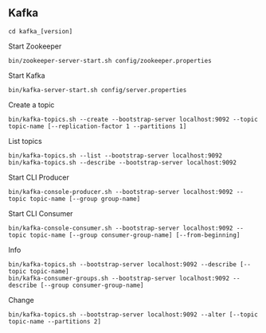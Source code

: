 ## Kafka

```
cd kafka_[version]
```

Start Zookeeper
```
bin/zookeeper-server-start.sh config/zookeeper.properties
```

Start Kafka
```
bin/kafka-server-start.sh config/server.properties
```

Create a topic
```
bin/kafka-topics.sh --create --bootstrap-server localhost:9092 --topic topic-name [--replication-factor 1 --partitions 1]
```

List topics
```
bin/kafka-topics.sh --list --bootstrap-server localhost:9092
bin/kafka-topics.sh --describe --bootstrap-server localhost:9092
```

Start CLI Producer
```
bin/kafka-console-producer.sh --bootstrap-server localhost:9092 --topic topic-name [--group group-name]
```

Start CLI Consumer
```
bin/kafka-console-consumer.sh --bootstrap-server localhost:9092 --topic topic-name [--group consumer-group-name] [--from-beginning]
```

Info
```
bin/kafka-topics.sh --bootstrap-server localhost:9092 --describe [--topic topic-name]
bin/kafka-consumer-groups.sh --bootstrap-server localhost:9092 --describe [--group consumer-group-name]
```

Change
```
bin/kafka-topics.sh --bootstrap-server localhost:9092 --alter [--topic topic-name --partitions 2]
```
